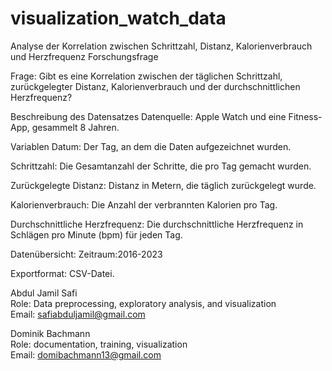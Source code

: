 # visualization_watch_data
Analyse der Korrelation zwischen Schrittzahl, Distanz, Kalorienverbrauch und Herzfrequenz Forschungsfrage

Frage: Gibt es eine Korrelation zwischen der täglichen Schrittzahl, zurückgelegter Distanz, Kalorienverbrauch und der durchschnittlichen Herzfrequenz?

Beschreibung des Datensatzes
Datenquelle: Apple Watch und eine Fitness-App, gesammelt 8 Jahren.

Variablen
Datum: Der Tag, an dem die Daten aufgezeichnet wurden.

Schrittzahl: Die Gesamtanzahl der Schritte, die pro Tag gemacht wurden.

Zurückgelegte Distanz: Distanz in Metern, die täglich zurückgelegt wurde.

Kalorienverbrauch: Die Anzahl der verbrannten Kalorien pro Tag.

Durchschnittliche Herzfrequenz: Die durchschnittliche Herzfrequenz in Schlägen pro Minute (bpm) für jeden Tag.

Datenübersicht:
Zeitraum:2016-2023

Exportformat: CSV-Datei.

Abdul Jamil Safi  
  Role: Data preprocessing, exploratory analysis, and visualization  
  Email: safiabduljamil@gmail.com

Dominik Bachmann   
  Role: documentation, training, visualization  
  Email: domibachmann13@gmail.com
